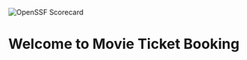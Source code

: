 ![OpenSSF Scorecard](https://api.securityscorecards.dev/projects/github.com/DanielG0798/Movie-Ticket-Booking/badge)

# Welcome to Movie Ticket Booking




 
